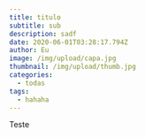 ```yaml
---
title: titulo
subtitle: sub
description: sadf
date: 2020-06-01T03:28:17.794Z
author: Eu
image: /img/upload/capa.jpg
thumbnail: /img/upload/thumb.jpg
categories:
  - todas
tags:
  - hahaha
---
```

Teste
